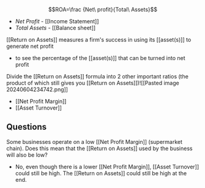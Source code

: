 $$ROA=\frac {Net\ profit}{Total\ Assets}$$
- $Net\ Profit$ - [[Income Statement]]
- $Total\ Assets$ - [[Balance sheet]]

[[Return on Assets]] measures a firm's success in using its [[asset(s)]] to generate net profit
- to see the percentage of the [[asset(s)]] that can be turned into net profit

Divide the [[Return on Assets]] formula into 2 other important ratios (the product of which still gives you [[Return on Assets]])![[Pasted image 20240604234742.png]]
- [[Net Profit Margin]]
- [[Asset Turnover]]
## Questions
Some businesses operate on a low [[Net Profit Margin]] (supermarket chain). 
Does this mean that the [[Return on Assets]] used by the business will also be low?
- No, even though there is a lower [[Net Profit Margin]], [[Asset Turnover]] could still be high. The [[Return on Assets]] could still be high at the end.
